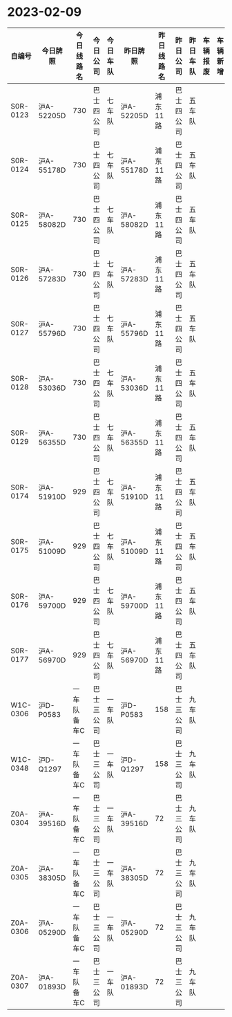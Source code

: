 # 2023-02-09
| 自编号      | 今日牌照      | 今日线路名  | 今日公司  | 今日车队 | 昨日牌照      | 昨日线路名 | 昨日公司  | 昨日车队 | 车辆报废 | 车辆新增 | 线路更改  | 车队更改  | 公司更改 | 牌照更改 |
|----------|-----------|--------|-------|------|-----------|-------|-------|------|------|------|-------|-------|------|------|
| S0R-0123 | 沪A-52205D | 730    | 巴士四公司 | 七车队  | 沪A-52205D | 浦东11路 | 巴士四公司 | 五车队  |      |      | 3线路更改 | 4车队更改 |      |      |
| S0R-0124 | 沪A-55178D | 730    | 巴士四公司 | 七车队  | 沪A-55178D | 浦东11路 | 巴士四公司 | 五车队  |      |      | 3线路更改 | 4车队更改 |      |      |
| S0R-0125 | 沪A-58082D | 730    | 巴士四公司 | 七车队  | 沪A-58082D | 浦东11路 | 巴士四公司 | 五车队  |      |      | 3线路更改 | 4车队更改 |      |      |
| S0R-0126 | 沪A-57283D | 730    | 巴士四公司 | 七车队  | 沪A-57283D | 浦东11路 | 巴士四公司 | 五车队  |      |      | 3线路更改 | 4车队更改 |      |      |
| S0R-0127 | 沪A-55796D | 730    | 巴士四公司 | 七车队  | 沪A-55796D | 浦东11路 | 巴士四公司 | 五车队  |      |      | 3线路更改 | 4车队更改 |      |      |
| S0R-0128 | 沪A-53036D | 730    | 巴士四公司 | 七车队  | 沪A-53036D | 浦东11路 | 巴士四公司 | 五车队  |      |      | 3线路更改 | 4车队更改 |      |      |
| S0R-0129 | 沪A-56355D | 730    | 巴士四公司 | 七车队  | 沪A-56355D | 浦东11路 | 巴士四公司 | 五车队  |      |      | 3线路更改 | 4车队更改 |      |      |
| S0R-0174 | 沪A-51910D | 929    | 巴士四公司 | 七车队  | 沪A-51910D | 浦东11路 | 巴士四公司 | 五车队  |      |      | 3线路更改 | 4车队更改 |      |      |
| S0R-0175 | 沪A-51009D | 929    | 巴士四公司 | 七车队  | 沪A-51009D | 浦东11路 | 巴士四公司 | 五车队  |      |      | 3线路更改 | 4车队更改 |      |      |
| S0R-0176 | 沪A-59700D | 929    | 巴士四公司 | 七车队  | 沪A-59700D | 浦东11路 | 巴士四公司 | 五车队  |      |      | 3线路更改 | 4车队更改 |      |      |
| S0R-0177 | 沪A-56970D | 929    | 巴士四公司 | 七车队  | 沪A-56970D | 浦东11路 | 巴士四公司 | 五车队  |      |      | 3线路更改 | 4车队更改 |      |      |
| W1C-0306 | 沪D-P0583  | 一车队备车C | 巴士三公司 | 一车队  | 沪D-P0583  | 158   | 巴士三公司 | 九车队  |      |      | 3线路更改 | 4车队更改 |      |      |
| W1C-0348 | 沪D-Q1297  | 一车队备车C | 巴士三公司 | 一车队  | 沪D-Q1297  | 158   | 巴士三公司 | 九车队  |      |      | 3线路更改 | 4车队更改 |      |      |
| Z0A-0304 | 沪A-39516D | 一车队备车C | 巴士三公司 | 一车队  | 沪A-39516D | 72    | 巴士三公司 | 九车队  |      |      | 3线路更改 | 4车队更改 |      |      |
| Z0A-0305 | 沪A-38305D | 一车队备车C | 巴士三公司 | 一车队  | 沪A-38305D | 72    | 巴士三公司 | 九车队  |      |      | 3线路更改 | 4车队更改 |      |      |
| Z0A-0306 | 沪A-05290D | 一车队备车C | 巴士三公司 | 一车队  | 沪A-05290D | 72    | 巴士三公司 | 九车队  |      |      | 3线路更改 | 4车队更改 |      |      |
| Z0A-0307 | 沪A-01893D | 一车队备车C | 巴士三公司 | 一车队  | 沪A-01893D | 72    | 巴士三公司 | 九车队  |      |      | 3线路更改 | 4车队更改 |
